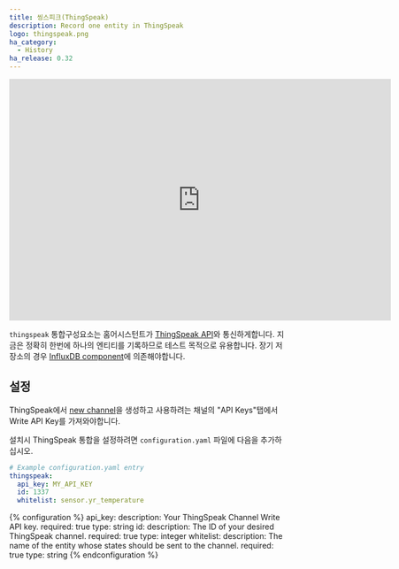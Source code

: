 ```yaml
---
title: 씽스피크(ThingSpeak)
description: Record one entity in ThingSpeak
logo: thingspeak.png
ha_category:
  - History
ha_release: 0.32
---
```


<div class='videoWrapper'>
<iframe width="690" height="437" src="https://www.youtube.com/embed/y5PoByl4LgA" frameborder="0" allow="accelerometer; autoplay; encrypted-media; gyroscope; picture-in-picture" allowfullscreen></iframe>
</div>

`thingspeak` 통합구성요소는 홈어시스턴트가 [ThingSpeak API](https://thingspeak.com/)와 통신하게합니다.
지금은 정확히 한번에 하나의 엔티티를 기록하므로 테스트 목적으로 유용합니다. 장기 저장소의 경우 [InfluxDB component](/integrations/influxdb/)에 의존해야합니다.

## 설정

ThingSpeak에서 [new channel](https://thingspeak.com/channels/new)을 생성하고 사용하려는 채널의 "API Keys"탭에서 Write API Key를 가져와야합니다.

설치시 ThingSpeak 통합을 설정하려면 `configuration.yaml` 파일에 다음을 추가하십시오.

```yaml
# Example configuration.yaml entry
thingspeak:
  api_key: MY_API_KEY
  id: 1337
  whitelist: sensor.yr_temperature
```

{% configuration %}
api_key:
  description: Your ThingSpeak Channel Write API key.
  required: true
  type: string
id:
  description: The ID of your desired ThingSpeak channel.
  required: true
  type: integer
whitelist:
  description: The name of the entity whose states should be sent to the channel.
  required: true
  type: string
{% endconfiguration %}
